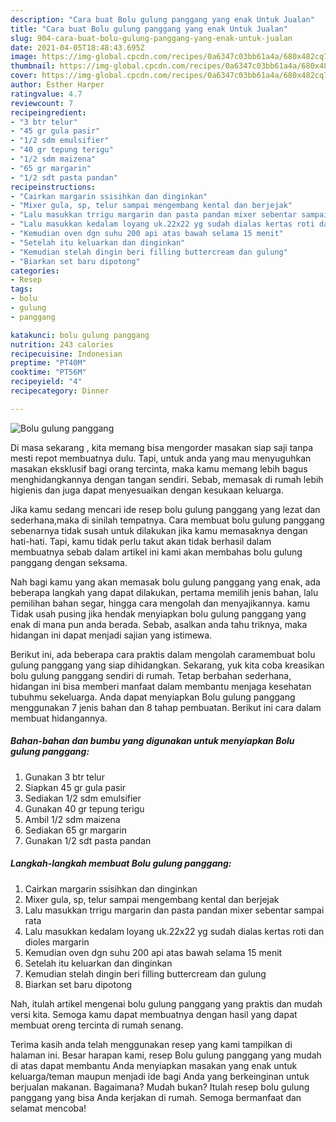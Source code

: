 ```yaml
---
description: "Cara buat Bolu gulung panggang yang enak Untuk Jualan"
title: "Cara buat Bolu gulung panggang yang enak Untuk Jualan"
slug: 904-cara-buat-bolu-gulung-panggang-yang-enak-untuk-jualan
date: 2021-04-05T18:48:43.695Z
image: https://img-global.cpcdn.com/recipes/0a6347c03bb61a4a/680x482cq70/bolu-gulung-panggang-foto-resep-utama.jpg
thumbnail: https://img-global.cpcdn.com/recipes/0a6347c03bb61a4a/680x482cq70/bolu-gulung-panggang-foto-resep-utama.jpg
cover: https://img-global.cpcdn.com/recipes/0a6347c03bb61a4a/680x482cq70/bolu-gulung-panggang-foto-resep-utama.jpg
author: Esther Harper
ratingvalue: 4.7
reviewcount: 7
recipeingredient:
- "3 btr telur"
- "45 gr gula pasir"
- "1/2 sdm emulsifier"
- "40 gr tepung terigu"
- "1/2 sdm maizena"
- "65 gr margarin"
- "1/2 sdt pasta pandan"
recipeinstructions:
- "Cairkan margarin ssisihkan dan dinginkan"
- "Mixer gula, sp, telur sampai mengembang kental dan berjejak"
- "Lalu masukkan trrigu margarin dan pasta pandan mixer sebentar sampai rata"
- "Lalu masukkan kedalam loyang uk.22x22 yg sudah dialas kertas roti dan dioles margarin"
- "Kemudian oven dgn suhu 200 api atas bawah selama 15 menit"
- "Setelah itu keluarkan dan dinginkan"
- "Kemudian stelah dingin beri filling buttercream dan gulung"
- "Biarkan set baru dipotong"
categories:
- Resep
tags:
- bolu
- gulung
- panggang

katakunci: bolu gulung panggang 
nutrition: 243 calories
recipecuisine: Indonesian
preptime: "PT40M"
cooktime: "PT56M"
recipeyield: "4"
recipecategory: Dinner

---
```



![Bolu gulung panggang](https://img-global.cpcdn.com/recipes/0a6347c03bb61a4a/680x482cq70/bolu-gulung-panggang-foto-resep-utama.jpg)

Di masa  sekarang , kita memang bisa mengorder masakan siap saji tanpa mesti repot membuatnya dulu. Tapi, untuk anda yang mau menyuguhkan masakan eksklusif bagi orang tercinta, maka kamu memang lebih bagus menghidangkannya dengan tangan sendiri. Sebab, memasak di rumah lebih higienis dan juga dapat menyesuaikan dengan kesukaan keluarga.

Jika kamu sedang mencari ide resep bolu gulung panggang yang lezat dan sederhana,maka di sinilah tempatnya. Cara membuat bolu gulung panggang  sebenarnya tidak susah untuk dilakukan jika kamu memasaknya dengan hati-hati. Tapi, kamu tidak perlu takut akan tidak berhasil dalam membuatnya 
sebab dalam artikel ini kami akan membahas bolu gulung panggang dengan seksama.  



Nah bagi kamu yang akan memasak bolu gulung panggang yang enak, ada beberapa langkah yang dapat dilakukan, pertama memilih jenis bahan, lalu pemilihan bahan segar, hingga cara mengolah dan menyajikannya. kamu Tidak usah pusing jika hendak menyiapkan bolu gulung panggang yang enak di mana pun anda berada. Sebab, asalkan anda  tahu triknya, maka hidangan ini dapat menjadi sajian yang istimewa.

Berikut ini, ada beberapa cara praktis  dalam mengolah caramembuat bolu gulung panggang yang siap dihidangkan. Sekarang, yuk kita coba kreasikan bolu gulung panggang sendiri di rumah. Tetap berbahan sederhana, hidangan ini bisa memberi manfaat dalam membantu menjaga kesehatan tubuhmu sekeluarga. Anda dapat menyiapkan Bolu gulung panggang menggunakan 7 jenis bahan dan 8 tahap pembuatan. Berikut ini cara dalam membuat hidangannya.

<!--inarticleads1-->

##### Bahan-bahan dan bumbu yang digunakan untuk menyiapkan Bolu gulung panggang:

1. Gunakan 3 btr telur
1. Siapkan 45 gr gula pasir
1. Sediakan 1/2 sdm emulsifier
1. Gunakan 40 gr tepung terigu
1. Ambil 1/2 sdm maizena
1. Sediakan 65 gr margarin
1. Gunakan 1/2 sdt pasta pandan




<!--inarticleads2-->

##### Langkah-langkah membuat Bolu gulung panggang:

1. Cairkan margarin ssisihkan dan dinginkan
1. Mixer gula, sp, telur sampai mengembang kental dan berjejak
1. Lalu masukkan trrigu margarin dan pasta pandan mixer sebentar sampai rata
1. Lalu masukkan kedalam loyang uk.22x22 yg sudah dialas kertas roti dan dioles margarin
1. Kemudian oven dgn suhu 200 api atas bawah selama 15 menit
1. Setelah itu keluarkan dan dinginkan
1. Kemudian stelah dingin beri filling buttercream dan gulung
1. Biarkan set baru dipotong




Nah, itulah artikel mengenai  bolu gulung panggang  yang praktis dan mudah versi kita. Semoga kamu dapat membuatnya dengan hasil yang dapat membuat oreng tercinta di rumah senang. 

Terima kasih anda telah menggunakan resep yang kami tampilkan di halaman ini. Besar harapan kami, resep  Bolu gulung panggang yang mudah di atas dapat membantu Anda menyiapkan masakan yang enak untuk keluarga/teman maupun menjadi ide bagi Anda yang berkeinginan untuk berjualan makanan. Bagaimana? Mudah bukan? Itulah resep bolu gulung panggang yang bisa Anda kerjakan di rumah. Semoga bermanfaat dan selamat mencoba!

